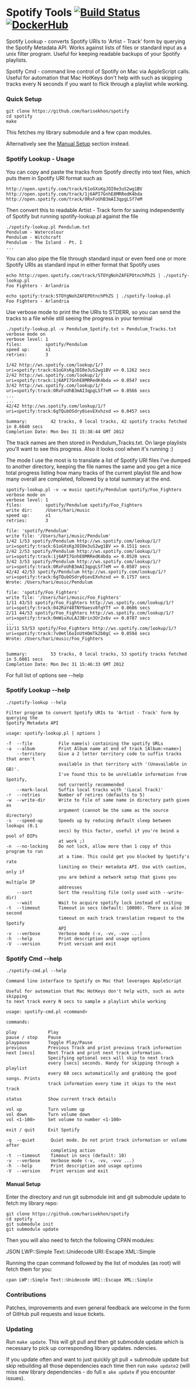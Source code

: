 Spotify Tools [![Build Status](https://travis-ci.org/HariSekhon/spotify-tools.svg?branch=master)](https://travis-ci.org/HariSekhon/spotify-tools) [![DockerHub](https://img.shields.io/badge/docker-available-blue.svg)](https://hub.docker.com/r/harisekhon/nagios-plugins/)
==============

Spotify Lookup - converts Spotify URIs to 'Artist - Track' form by querying the Spotify Metadata API. Works against lists of files or standard input as a unix filter program. Useful for keeping readable backups of your Spotify playlists.

Spotify Cmd - command line control of Spotify on Mac via AppleScript calls. Useful for automation that Mac HotKeys don't help with such as skipping tracks every N seconds if you want to flick through a playlist while working.

### Quick Setup ###

```
git clone https://github.com/harisekhon/spotify
cd spotify
make
```

This fetches my library submodule and a few cpan modules.

Alternatively see the [Manual Setup](https://github.com/harisekhon/spotify#manual-setup) section instead.

### Spotify Lookup - Usage ###

You can copy and paste the tracks from Spotify directly into text files, which puts them in Spotify URI format such as 
```
http://open.spotify.com/track/61oGXsKgJOI0e3uS2wg1BV
http://open.spotify.com/track/1j6API7GnhE8MRRedK4bda
http://open.spotify.com/track/0RxFoUhB3mAI3qpgLSf7eM
```

Then convert this to readable Artist - Track form for saving independently of Spotify but running spotify-lookup.pl against the file

```
./spotify-lookup.pl Pendulum.txt
Pendulum - Watercolour
Pendulum - Witchcraft
Pendulum - The Island - Pt. I
...
```

You can also pipe the file through standard input or even feed one or more Spotify URIs as standard input in either format that Spotify uses

```
echo http://open.spotify.com/track/5TOYgNohZAFEPOtnchPhZS | ./spotify-lookup.pl 
Foo Fighters - Arlandria

echo spotify:track:5TOYgNohZAFEPOtnchPhZS | ./spotify-lookup.pl 
Foo Fighters - Arlandria
```

Use verbose mode to print the the URIs to STDERR, so you can send the tracks to a file while still seeing the progress in your terminal

```
./spotify-lookup.pl -v Pendulum_Spotify.txt > Pendulum_Tracks.txt
verbose mode on
verbose level: 1
files:         spotify/Pendulum
speed up:      x1
retries:       3

1/42 http://ws.spotify.com/lookup/1/?uri=spotify:track:61oGXsKgJOI0e3uS2wg1BV => 0.1262 secs
2/42 http://ws.spotify.com/lookup/1/?uri=spotify:track:1j6API7GnhE8MRRedK4bda => 0.0547 secs
3/42 http://ws.spotify.com/lookup/1/?uri=spotify:track:0RxFoUhB3mAI3qpgLSf7eM => 0.0566 secs
...
...
42/42 http://ws.spotify.com/lookup/1/?uri=spotify:track:6gTQubOSdry0ievEXvhzxd => 0.0457 secs

Summary:         42 tracks, 0 local tracks, 42 spotify tracks fetched in 8.6640 secs
Completion Date: Mon Dec 31 15:38:44 GMT 2012
```
The track names are then stored in Pendulum_Tracks.txt. On large playlists you'll want to see this progress. Also it looks cool when it's running :)

The mode I use the most is to translate a list of Spotify URI files I've dumped to another directory, keeping the file names the same and you get a nice total progress listing how many tracks of the current playlist file and how many overall are completed, followed by a total summary at the end.
```
spotify-lookup.pl -v -w music spotify/Pendulum spotify/Foo_Fighters
verbose mode on
verbose level: 1
files:         spotify/Pendulum spotify/Foo_Fighters
write dir:     /Users/hari/music
speed up:      x1
retries:       3

file: 'spotify/Pendulum'
write file: '/Users/hari/music/Pendulum'
1/42 1/53 spotify/Pendulum http://ws.spotify.com/lookup/1/?uri=spotify:track:61oGXsKgJOI0e3uS2wg1BV => 0.1511 secs
2/42 2/53 spotify/Pendulum http://ws.spotify.com/lookup/1/?uri=spotify:track:1j6API7GnhE8MRRedK4bda => 0.0520 secs
3/42 3/53 spotify/Pendulum http://ws.spotify.com/lookup/1/?uri=spotify:track:0RxFoUhB3mAI3qpgLSf7eM => 0.0507 secs
42/42 42/53 spotify/Pendulum http://ws.spotify.com/lookup/1/?uri=spotify:track:6gTQubOSdry0ievEXvhzxd => 0.1757 secs
Wrote: /Users/hari/music/Pendulum

file: 'spotify/Foo_Fighters'
write file: '/Users/hari/music/Foo_Fighters'
1/11 43/53 spotify/Foo_Fighters http://ws.spotify.com/lookup/1/?uri=spotify:track:042RaY48TNY9aesv8fqYTf => 0.0606 secs
2/11 44/53 spotify/Foo_Fighters http://ws.spotify.com/lookup/1/?uri=spotify:track:0mWiuXuLAJ3Brin3Or2x6v => 0.0787 secs
...
11/11 53/53 spotify/Foo_Fighters http://ws.spotify.com/lookup/1/?uri=spotify:track:7v0mtl6oInUtHOmTk2b0gC => 0.0594 secs
Wrote: /Users/hari/music/Foo_Fighters


Summary:         53 tracks, 0 local tracks, 53 spotify tracks fetched in 5.6081 secs   
Completion Date: Mon Dec 31 15:46:33 GMT 2012
```

For full list of options see --help

### Spotify Lookup --help ###

```
./spotify-lookup --help

Filter program to convert Spotify URIs to 'Artist - Track' form by querying the
Spotify Metadata API

usage: spotify-lookup.pl [ options ]

-f  --file          File name(s) containing the spotify URLs
-a  --album         Print Album name at end of track [Album:<name>]
    --territory     Give a 2 letter territory code to suffix tracks that aren't
                    available in that territory with '(Unavailable in GB)'.
                    I've found this to be unreliable information from Spotify,
                    not currently recommended
    --mark-local    Suffix local tracks with '(Local Track)'
-r  --retries       Number of retires (defaults to 5)
-w  --write-dir     Write to file of same name in directory path given as
                    argument (cannot be the same as the source directory)
-s  --speed-up      Speeds up by reducing default sleep between lookups (0.1
                    secs) by this factor, useful if you're beind a pool of DIPs
                    at work ;)
-n  --no-locking    Do not lock, allow more than 1 copy of this program to run
                    at a time. This could get you blocked by Spotify's rate
                    limiting on their metadata API. Use with caution, only if
                    you are behind a network setup that gives you multiple IP
                    addresses
    --sort          Sort the resulting file (only used with --write-dir)
    --wait          Wait to acquire spotify lock instead of exiting
-t  --timeout       Timeout in secs (default: 10000). There is also 30 second
                    timeout on each track translation request to the Spotify
                    API
-v  --verbose       Verbose mode (-v, -vv, -vvv ...)
-h  --help          Print description and usage options
-V  --version       Print version and exit
```

### Spotify Cmd --help ###

```
./spotify-cmd.pl --help

Command line interface to Spotify on Mac that leverages AppleScript

Useful for automation that Mac HotKeys don't help with, such as auto skipping
to next track every N secs to sample a playlist while working

usage: spotify-cmd.pl <command>

commands:

play            Play
pause / stop    Pause
playpause       Toggle Play/Pause
previous        Previous Track and print previous track information
next [secs]     Next Track and print next track information.
                Specifying optional secs will skip to next track
                every [secs] seconds. Handy for skipping through a playlist
                every 60 secs automatically and grabbing the good songs. Prints
                track information every time it skips to the next track

status          Show current track details

vol up          Turn volume up
vol down        Turn volume down
vol <1-100>     Set volume to number <1-100>

exit / quit     Exit Spotify

-q  --quiet      Quiet mode. Do not print track information or volume after
                 completing action
-t  --timeout    Timeout in secs (default: 10)
-v  --verbose    Verbose mode (-v, -vv, -vvv ...)
-h  --help       Print description and usage options
-V  --version    Print version and exit
```

#### Manual Setup ####

Enter the directory and run git submodule init and git submodule update to fetch my library repo:

```
git clone https://github.com/harisekhon/spotify
cd spotify
git submodule init
git submodule update
```

Then you will also need to fetch the following CPAN modules:

JSON
LWP::Simple
Text::Unidecode
URI::Escape
XML::Simple

Running the cpan command followed by the list of modules (as root) will fetch them for you:

```
cpan LWP::Simple Text::Unidecode URI::Escape XML::Simple
```

### Contributions ###

Patches, improvements and even general feedback are welcome in the form of GitHub pull requests and issue tickets.

### Updating ###

Run ```make update```. This will git pull and then git submodule update which is necessary to pick up corresponding library updates.
ndencies.

If you update often and want to just quickly git pull + submodule update but skip rebuilding all those dependencies each time then run ```make update2``` (will miss new library dependencies - do full ```m
ake update``` if you encounter issues).
